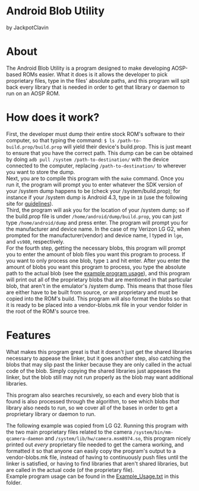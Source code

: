 Android Blob Utility
=============================
by JackpotClavin

About
=============================

The Android Blob Utility is a program designed to make developing AOSP-based
ROMs easier. What it does is it allows the developer to pick
proprietary files, type in the files' absolute paths, and this program will spit
back every library that is needed in order to get that library or daemon
to run on an AOSP ROM.

How does it work?
=============================

First, the developer must dump their entire stock ROM's
software to their computer, so that typing the command:
`$ ls /path-to-build.prop/build.prop` will yield their device's build.prop. This is just meant to ensure that you have the
correct path. This dump can be can be obtained by doing `adb pull /system /path-to-destination/` with the device connected to
the computer, replacing `/path-to-destination/` to wherever you want to store the dump.  
Next, you are to compile this program with the `make` command. Once you run it,
the program will prompt you to enter whatever the SDK version of your /system
dump happens to be (check your /system/build.prop); for instance if your
/system dump is Android 4.3, type in `18` (use the following site for
[guidelines](https://developer.android.com/guide/topics/manifest/uses-sdk-element.html#ApiLevels)).  
Third, the program will ask you for the location of your /system dump; so if
the build.prop file is under `/home/android/dump/build.prop`, you can just type
`/home/android/dump` and press enter. The program will prompt you for the
manufacturer and device name. In the case of my Verizon LG G2, when
prompted for the manufacturer(vendor) and device name, I typed in `lge`, and
`vs980`, respectively.  
For the fourth step, getting the necessary blobs,
this program will prompt you to enter the amount of blob files you want this
program to process. If you want to only process one blob, type `1` and hit
enter. After you enter the amount of blobs you want this program to process, you
type the absolute path to the actual blob (see the [example program usage](https://github.com/JackpotClavin/Android-Blob-Utility/blob/master/Example_Usage.txt)),
and this program will print out all of the proprietary blobs that are mentioned
in that particular blob, that aren't in the emulator's /system
dump. This means that those files are either have to be built from source, or
are proprietary and must be copied into the ROM's build. This program will also
format the blobs so that it is ready to be placed into a vendor-blobs.mk file
in your vendor folder in the root of the ROM's source tree.

Features
==============================

What makes this program great is that it doesn't just get the shared libraries
necessary to appease the linker, but it goes another step, also catching the
blobs that may slip past the linker because they are only called in the actual code
of the blob. Simply copying the shared libraries just appeases the linker, but
the blob still may not run properly as the blob may want additional libraries.

This program also searches recursively, so each and every blob that is found is
also processed through the algorithm, to see which blobs *that*
library also needs to run, so we cover all of the bases in order to get a
proprietary library or daemon to run.

The following example was copied from LG G2. Running this program with the two
main proprietary files related to the camera `/system/bin/mm-qcamera-daemon` and
`/system/lib/hw/camera.msm8974.so`, this program nicely printed out *every*
proprietary file needed to get the camera working, and formatted it so that anyone
can easily copy the program's output to a vendor-blobs.mk file, instead of
having to continuously push files until the linker is satisfied, or having to find
libraries that aren't shared libraries, but are called in the actual code (of
the proprietary file).  
Example program usage can be found in the [Example_Usage.txt](https://github.com/JackpotClavin/Android-Blob-Utility/blob/master/Example_Usage.txt)
in this folder.

